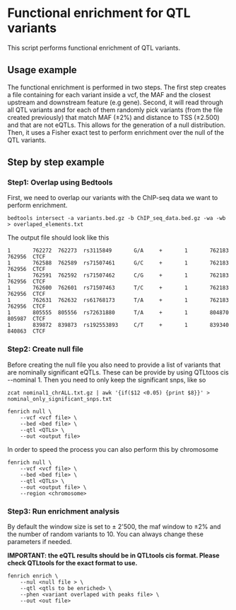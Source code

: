 # Functional enrichment for QTL variants 

This script performs functional enrichment of QTL variants.

## Usage example 

The functional enrichment is performed in two steps. The first step creates a file containing for each variant inside a vcf, the MAF and the closest upstream and downstream feature (e.g gene). Second, it will read through all QTL variants and for each of them randomly pick variants (from the file created previously) that match MAF (±2%) and distance to TSS (±2.500) and that are not eQTLs. This allows for the generation of a null distribution. Then, it uses a Fisher exact test to perform enrichment over the null of the QTL variants.

## Step by step example

### Step1: Overlap using Bedtools

First, we need to overlap our variants with the ChIP-seq data we want to perform enrichment.

```{bash}
bedtools intersect -a variants.bed.gz -b ChIP_seq_data.bed.gz -wa -wb > overlaped_elements.txt
```
The output file should look like this

```
1       762272  762273  rs3115849       G/A     +       1       762183  762956  CTCF
1       762588  762589  rs71507461      G/C     +       1       762183  762956  CTCF
1       762591  762592  rs71507462      C/G     +       1       762183  762956  CTCF
1       762600  762601  rs71507463      T/C     +       1       762183  762956  CTCF
1       762631  762632  rs61768173      T/A     +       1       762183  762956  CTCF
1       805555  805556  rs72631880      T/A     +       1       804870  805987  CTCF
1       839872  839873  rs192553893     C/T     +       1       839340  840863  CTCF
```

### Step2: Create null file 

Before creating the null file you also need to provide a list of variants that are nominally significant eQTLs. These can be provide by using QTLtoos cis --nominal 1. Then you need to only keep the significant snps, like so

```{bash}
zcat nominal1_chrALL.txt.gz | awk '{if($12 <0.05) {print $8}}' > nominal_only_significant_snps.txt
```

```{bash}
fenrich null \
    --vcf <vcf file> \
    --bed <bed file> \
    --qtl <QTLs> \
    --out <output file>
```

In order to speed the process you can also perform this by chromosome

```{sh}
fenrich null \
    --vcf <vcf file> \
    --bed <bed file> \
    --qtl <QTLs> \
    --out <output file> \
    --region <chromosome>
```

### Step3: Run enrichment analysis 

By default the window size is set to ± 2'500, the maf window to ±2% and the number of random variants to 10. You can always change these parameters if needed.

**IMPORTANT: the eQTL results should be in QTLtools cis format. Please check QTLtools for the exact format to use.**


```{bash}
fenrich enrich \
    --nul <null file > \
    --qtl <qtls to be enriched> \
    --phen <variant overlaped with peaks file> \
    --out <out file> 
```


